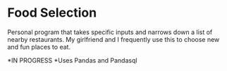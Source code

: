 # Food Selection

Personal program that takes specific inputs and narrows down a list of nearby restaurants. My girlfriend and I frequently use this to choose new and fun places to eat.

*IN PROGRESS 
*Uses Pandas and Pandasql
